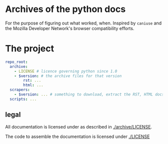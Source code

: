 # Archives of the python docs

For the purpose of figuring out what worked, when. Inspired by `caniuse` and the Mozilla Developer Network's browser compatibility efforts.

# The project

```yaml
repo_root:
  archive:
    - LICENSE # licence governing python since 1.0
    - $version: # the archive files for that version
        rst: ...
        html: ...
  scrapers:
    - $version: ... # something to download, extract the RST, HTML docs
  scripts: ...
```

## legal

All documentation is licensed under as described in [./archive/LICENSE](./archive/LICENSE).

The code to assemble the documentation is licensed under [./LICENSE](./LICENSE)
